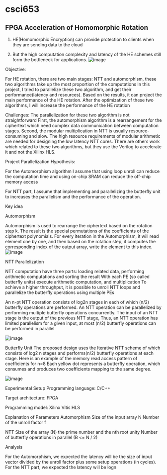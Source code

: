# csci653
## FPGA Acceleration of Homomorphic Rotation

1. HE(Homomorphic Encryption) can provide protection to clients when they are sending data to the cloud 

2. But the high computation complexity and latency of the HE schemes still form the bottleneck for applications. 
![image](https://user-images.githubusercontent.com/74476225/204867746-71dc8f87-6ddf-4989-879a-9965b67d13e5.png)

Objective:

For HE rotation, there are two main stages: NTT and automorphism, these two algorithms take up the most proportion of the computations 
In this project, I tried to parallelize these two algorithm, and get their performance(latency and resources). Based on the results, it can project the main performance of the HE rotation.
After the optimization of these two algorithms, I will increase the performance of the HE rotation


Challenges:
The parallelization for these two algorithm is not straightforward
First, the automorphism algorithm is a rearrangement for the ciphertext which need complex data communication between computation stages. 
Second, the modular multiplication in NTT is usually resource-consuming and slow. The high resource requirements of modular arithmetic are needed for designing the low latency NTT cores. 
There are others work which related to these two algorithms, but they use the Verilog to accelerate it and not the Xilinx HLS.

Project Parallelization Hypothesis:

For the Automorphism algorithm I assume that using loop unroll can reduce the computation time and using on-chip SRAM can reduce the off-chip memory access

For NTT part, I assume that implementing and parallelizing the butterfly unit to increases the parallelism and the performance of the operation.

Key idea

Automorphism

Automorphism is used to rearrange the ciphertext based on the rotation step k. The result is the special permutations of the coefficients of the ciphertext polynomials. 
For every iteration in the Automorphism, it will read element one by one, and then based on the rotation step, it computes the corresponding index of the output array, write the element to this index.
![image](https://user-images.githubusercontent.com/74476225/204873161-d57b7ba4-4ce0-4161-a2b1-d367779f5dc1.png)

NTT Parallelization

NTT computation have three parts: loading related data, performing arithmetic computations and sorting the result
With each PE (so called butterfly units) execute arithmetic computation, and multiplication
To achieve a higher throughput, it is possible to unroll NTT loops and parallelize the butterfly operations using multiple PEs


An n-pt NTT operation consists of log2n stages in each of which (n/2) butterfly operations are performed.
An NTT operation can be parallelized by performing multiple butterfly operations concurrently. The input of an NTT stage is the output of the previous NTT stage, 
Thus, an NTT operation has limited parallelism for a given input, at most (n/2) butterfly operations can be performed in parallel

![image](https://user-images.githubusercontent.com/74476225/204873132-139ce45c-dd30-4ac1-8c98-8ea0afbcd984.png)



Butterfly Unit
The proposed design uses the Iterative NTT scheme of which consists of log2 n stages and performs(n/2) butterfly operations at each stage. Here is an example of the memory read access pattern of coefficients for n=8
Each yellow dot represents a butterfly operation, which consumes and produces two coefficients mapping to the same degree.



![image](https://user-images.githubusercontent.com/74476225/204872801-c47e975f-e53b-46fe-b290-128c8ad731e6.png)




Experimental Setup
Programming language: C/C++

Target architecture: FPGA

Programming model: Xilinx Vitis HLS

Explanation of Parameters
Automorphism
Size of the input array N
Number of the unroll factor f

NTT
Size of the array (N)
the prime number and the nth root unity
Number of butterfly operations in parallel (B <= N / 2)

Analysis

 For the Automorphism, we expected the latency will be the size of input vector divided by the unroll factor plus some setup operations (in cycles).
 For the NTT part, we expected the latency will be logn


















